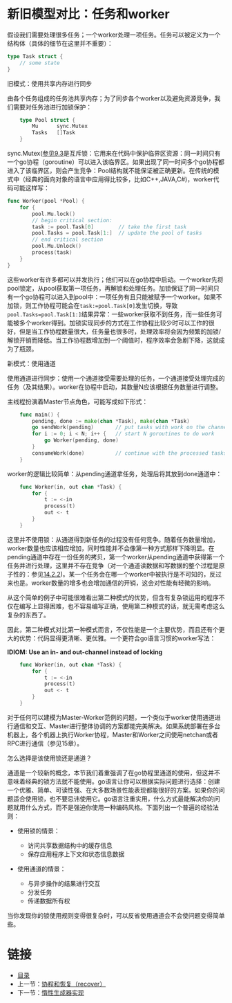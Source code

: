 # 新旧模型对比：任务和worker

假设我们需要处理很多任务；一个worker处理一项任务。任务可以被定义为一个结构体（具体的细节在这里并不重要）：

```go
type Task struct {
    // some state
}
```

旧模式：使用共享内存进行同步

由各个任务组成的任务池共享内存；为了同步各个worker以及避免资源竞争，我们需要对任务池进行加锁保护：

```go
    type Pool struct {
        Mu      sync.Mutex
        Tasks   []Task
    }
```
sync.Mutex([参见9.3](09.3.md)是互斥锁：它用来在代码中保护临界区资源：同一时间只有一个go协程（goroutine）可以进入该临界区。如果出现了同一时间多个go协程都进入了该临界区，则会产生竞争：Pool结构就不能保证被正确更新。在传统的模式中（经典的面向对象的语言中应用得比较多，比如C++,JAVA,C#)，worker代码可能这样写：

```go
func Worker(pool *Pool) {
    for {
        pool.Mu.lock()
        // begin critical section:
        task := pool.Task[0]        // take the first task
        pool.Tasks = pool.Task[1:]  // update the pool of tasks
        // end critical section
        pool.Mu.Unlock()
        process(task)
    }
}
```

这些worker有许多都可以并发执行；他们可以在go协程中启动。一个worker先将pool锁定，从pool获取第一项任务，再解锁和处理任务。加锁保证了同一时间只有一个go协程可以进入到pool中：一项任务有且只能被赋予一个worker。如果不加锁，则工作协程可能会在`task:=pool.Task[0]`发生切换，导致`pool.Tasks=pool.Task[1:]`结果异常：一些worker获取不到任务，而一些任务可能被多个worker得到。加锁实现同步的方式在工作协程比较少时可以工作的很好，但是当工作协程数量很大，任务量也很多时，处理效率将会因为频繁的加锁/解锁开销而降低。当工作协程数增加到一个阈值时，程序效率会急剧下降，这就成为了瓶颈。

新模式：使用通道

使用通道进行同步：使用一个通道接受需要处理的任务，一个通道接受处理完成的任务（及其结果）。worker在协程中启动，其数量N应该根据任务数量进行调整。

主线程扮演着Master节点角色，可能写成如下形式：

```go
    func main() {
        pending, done := make(chan *Task), make(chan *Task)
        go sendWork(pending)       // put tasks with work on the channel
        for i := 0; i < N; i++ {   // start N goroutines to do work
            go Worker(pending, done)
        }
        consumeWork(done)          // continue with the processed tasks
    }
```

worker的逻辑比较简单：从pending通道拿任务，处理后将其放到done通道中：

```go
    func Worker(in, out chan *Task) {
        for {
            t := <-in
            process(t)
            out <- t
        }
    }
```

这里并不使用锁：从通道得到新任务的过程没有任何竞争。随着任务数量增加，worker数量也应该相应增加，同时性能并不会像第一种方式那样下降明显。在pending通道中存在一份任务的拷贝，第一个worker从pending通道中获得第一个任务并进行处理，这里并不存在竞争（对一个通道读数据和写数据的整个过程是原子性的：参见[14.2.2](14.2.md))。某一个任务会在哪一个worker中被执行是不可知的，反过来也是。worker数量的增多也会增加通信的开销，这会对性能有轻微的影响。

从这个简单的例子中可能很难看出第二种模式的优势，但含有复杂锁运用的程序不仅在编写上显得困难，也不容易编写正确，使用第二种模式的话，就无需考虑这么复杂的东西了。

因此，第二种模式对比第一种模式而言，不仅性能是一个主要优势，而且还有个更大的优势：代码显得更清晰、更优雅。一个更符合go语言习惯的worker写法：

**IDIOM: Use an in- and out-channel instead of locking**

```go
    func Worker(in, out chan *Task) {
        for {
            t := <-in
            process(t)
            out <- t
        }
    }
```

对于任何可以建模为Master-Worker范例的问题，一个类似于worker使用通道进行通信和交互、Master进行整体协调的方案都能完美解决。如果系统部署在多台机器上，各个机器上执行Worker协程，Master和Worker之间使用netchan或者RPC进行通信（参见15章）。

怎么选择是该使用锁还是通道？

通道是一个较新的概念，本节我们着重强调了在go协程里通道的使用，但这并不意味着经典的锁方法就不能使用。go语言让你可以根据实际问题进行选择：创建一个优雅、简单、可读性强、在大多数场景性能表现都能很好的方案。如果你的问题适合使用锁，也不要忌讳使用它。go语言注重实用，什么方式最能解决你的问题就用什么方式，而不是强迫你使用一种编码风格。下面列出一个普遍的经验法则：

* 使用锁的情景：
    - 访问共享数据结构中的缓存信息
    - 保存应用程序上下文和状态信息数据
  
* 使用通道的情景：
    - 与异步操作的结果进行交互
    - 分发任务
    - 传递数据所有权

当你发现你的锁使用规则变得很复杂时，可以反省使用通道会不会使问题变得简单些。

# 链接

- [目录](directory.md)
- 上一节：[协程和恢复（recover）](14.6.md)
- 下一节：[惰性生成器实现](14.8.md)